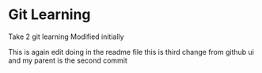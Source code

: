 # Git Learning
Take 2 git learning 
Modified initially

This is again edit doing in the readme file
this is third change from github ui and my parent is the second commit
